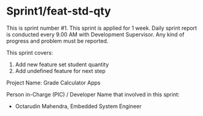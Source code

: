 # Sprint1/feat-std-qty
This is sprint number #1. This sprint is applied for 1 week. Daily sprint report is conducted every 9.00 AM with Development Supervisor. Any kind of progress and problem must be reported.

This sprint covers:
1. Add new feature set student quantity
2. Add undefined feature for next step

Project Name:
Grade Calculator Apps

Person in-Charge (PIC) / Developer Name that involved in this sprint: 
- Octarudin Mahendra, Embedded System Engineer
